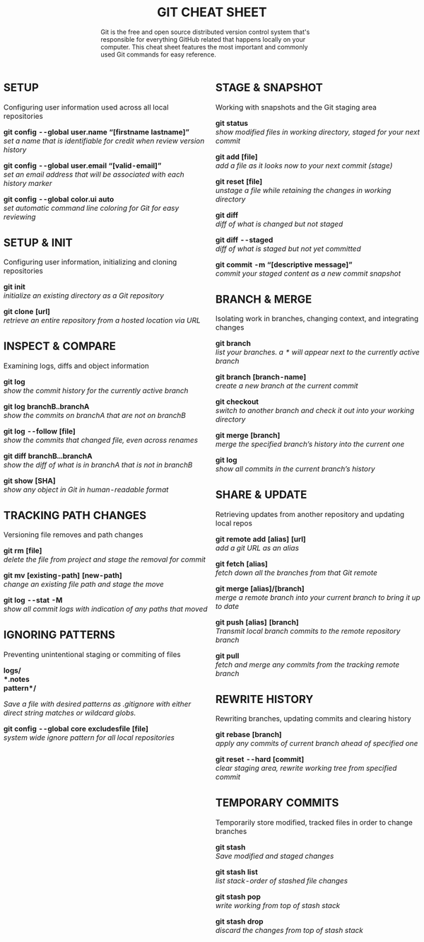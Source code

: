 <div>

<table style="width:100%;height: auto;">

  <tr colspan="2">
  <h1 style="text-align: center;"> GIT CHEAT SHEET </h1>
  <p>
Git is the free and open source distributed version control system that's responsible for everything GitHub related that happens locally on your computer. This cheat sheet features the most important and commonly used Git commands for easy reference.
</p>
    </tr>
  <tr style="width:50%;height: auto;position: absolute;left:0">
  <td>

## SETUP

<div style="">
<p >
Configuring user information used across all local repositories

**git config --global user.name “[firstname lastname]”**<br/>
_set a name that is identifiable for credit when review version history_

**git config --global user.email “[valid-email]”**<br/>
_set an email address that will be associated with each history marker_

**git config --global color.ui auto**<br/>
_set automatic command line coloring for Git for easy reviewing_

</p>
</div>

## SETUP & INIT

<p>
Configuring user information, initializing and cloning repositories

**git init**<br/>
_initialize an existing directory as a Git repository_

**git clone [url]**<br/>
_retrieve an entire repository from a hosted location via URL_

</p>

## INSPECT & COMPARE

Examining logs, diffs and object information

**git log**<br/>
_show the commit history for the currently active branch_

**git log branchB..branchA**<br/>
_show the commits on branchA that are not on branchB_

**git log --follow [file]**<br/>
_show the commits that changed file, even across renames_

**git diff branchB...branchA**<br/>
_show the diff of what is in branchA that is not in branchB_

**git show [SHA]**<br/>
_show any object in Git in human-readable format_

## TRACKING PATH CHANGES

Versioning file removes and path changes

**git rm [file]**<br/>
_delete the file from project and stage the removal for commit_

**git mv [existing-path] [new-path]**<br/>
_change an existing file path and stage the move_

**git log --stat -M**<br/>
_show all commit logs with indication of any paths that moved_

## IGNORING PATTERNS

Preventing unintentional staging or commiting of files

**logs/ <br/>
\*.notes <br/>
pattern\*/**

_Save a file with desired patterns as .gitignore with either direct string matches or wildcard globs._

**git config --global core excludesfile [file]**<br/>
_system wide ignore pattern for all local repositories_

</td>

  </tr>
  </tr>
  <tr style="width:50%;height: auto;position: absolute;left: 50%; right: 0">
<td>

## STAGE & SNAPSHOT

<p>
Working with snapshots and the Git staging area

**git status**<br/>
_show modified files in working directory, staged for your next commit_

**git add [file]**<br/>
_add a file as it looks now to your next commit (stage)_

**git reset [file]**<br/>
_unstage a file while retaining the changes in working directory_

**git diff**<br/>
_diff of what is changed but not staged_

**git diff --staged**<br/>
_diff of what is staged but not yet committed_

**git commit -m “[descriptive message]”**<br/>
_commit your staged content as a new commit snapshot_

</p>

## BRANCH & MERGE

<p>
Isolating work in branches, changing context, and integrating changes

**git branch**<br/>
_list your branches. a \* will appear next to the currently active branch_

**git branch [branch-name]**<br/>
_create a new branch at the current commit_

**git checkout**<br/>
_switch to another branch and check it out into your working directory_

**git merge [branch]**<br/>
_merge the specified branch’s history into the current one_

**git log**<br/>
_show all commits in the current branch’s history_

</p>

## SHARE & UPDATE

Retrieving updates from another repository and updating local repos

**git remote add [alias] [url]**<br/>
_add a git URL as an alias_

**git fetch [alias]**<br/>
_fetch down all the branches from that Git remote_

**git merge [alias]/[branch]**<br/>
_merge a remote branch into your current branch to bring it up to date_

**git push [alias] [branch]**<br/>
_Transmit local branch commits to the remote repository branch_

**git pull**<br/>
_fetch and merge any commits from the tracking remote branch_

## REWRITE HISTORY

Rewriting branches, updating commits and clearing history

**git rebase [branch]**<br/>
_apply any commits of current branch ahead of specified one_

**git reset --hard [commit]**<br/>
_clear staging area, rewrite working tree from specified commit_

## TEMPORARY COMMITS

Temporarily store modified, tracked files in order to change branches

**git stash**<br/>
_Save modified and staged changes_

**git stash list**<br/>
_list stack-order of stashed file changes_

**git stash pop**<br/>
_write working from top of stash stack_

**git stash drop**<br/>
_discard the changes from top of stash stack_

</td>
  </tr>

</table>

</div>
